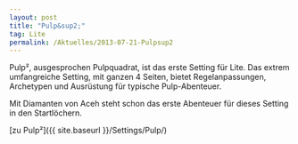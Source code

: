 ```yaml
---
layout: post
title: "Pulp&sup2;"
tag: Lite
permalink: /Aktuelles/2013-07-21-Pulpsup2
---
```



Pulp&sup2;, ausgesprochen Pulpquadrat, ist das erste Setting für Lite. Das extrem umfangreiche Setting, mit ganzen 4 Seiten, bietet Regelanpassungen, Archetypen und Ausrüstung für typische Pulp-Abenteuer.

Mit Diamanten von Aceh steht schon das erste Abenteuer für dieses Setting in den Startlöchern.

[zu Pulp&sup2;]({{ site.baseurl }}/Settings/Pulp/)


